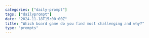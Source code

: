 ```yaml
---
categories: ["daily-prompt"]
tags: ["dailyprompt"]
date: "2024-11-18T15:00:00Z"
title: "Which board game do you find most challenging and why?"
type: "prompts"
---
```

